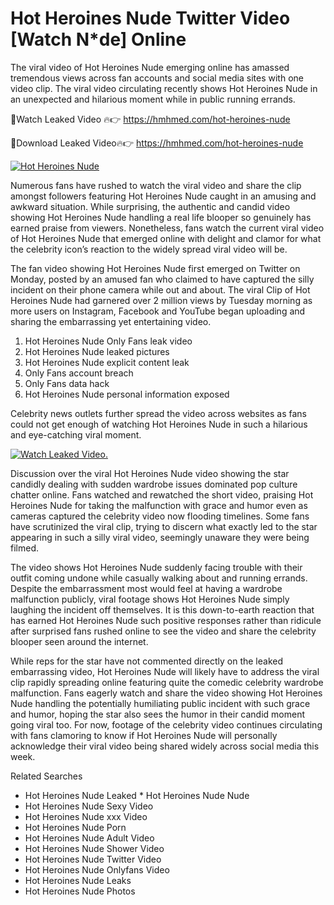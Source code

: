 ﻿# Hot Heroines Nude Twitter Video [Watch N*de] Online

The viral video of ﻿Hot Heroines Nude emerging online has amassed tremendous views across fan accounts and social media sites with one video clip. The viral video circulating recently shows ﻿Hot Heroines Nude in an unexpected and hilarious moment while in public running errands. 

🔴Watch Leaked Video 🔥👉  https://hmhmed.com/hot-heroines-nude 

🔴Download Leaked Video🔥👉  https://hmhmed.com/hot-heroines-nude 

[![Hot Heroines Nude](https://i.imgur.com/dJHk4Zq.gif)](https://hmhmed.com/hot-heroines-nude)

Numerous fans have rushed to watch the viral video and share the clip amongst followers featuring ﻿Hot Heroines Nude caught in an amusing and awkward situation. While surprising, the authentic and candid video showing ﻿Hot Heroines Nude handling a real life blooper so genuinely has earned praise from viewers. Nonetheless, fans watch the current viral video of ﻿Hot Heroines Nude that emerged online with delight and clamor for what the celebrity icon’s reaction to the widely spread viral video will be.

The fan video showing ﻿Hot Heroines Nude first emerged on Twitter on Monday, posted by an amused fan who claimed to have captured the silly incident on their phone camera while out and about. The viral Clip of ﻿Hot Heroines Nude had garnered over 2 million views by Tuesday morning as more users on Instagram, Facebook and YouTube began uploading and sharing the embarrassing yet entertaining video. 

1. ﻿Hot Heroines Nude Only Fans leak video
2. ﻿Hot Heroines Nude leaked pictures
3. ﻿Hot Heroines Nude explicit content leak
4. Only Fans account breach
5. Only Fans data hack
6. ﻿Hot Heroines Nude personal information exposed

Celebrity news outlets further spread the video across websites as fans could not get enough of watching ﻿Hot Heroines Nude in such a hilarious and eye-catching viral moment. 

[![Watch Leaked Video.](https://miro.medium.com/v2/resize:fit:828/format:webp/1*cilzJN44JGOrTw9NJCrNHA.gif "Watch Leaked Video")](https://hmhmed.com/hot-heroines-nude)

Discussion over the viral ﻿Hot Heroines Nude video showing the star candidly dealing with sudden wardrobe issues dominated pop culture chatter online. Fans watched and rewatched the short video, praising ﻿Hot Heroines Nude for taking the malfunction with grace and humor even as cameras captured the celebrity video now flooding timelines. Some fans have scrutinized the viral clip, trying to discern what exactly led to the star appearing in such a silly viral video, seemingly unaware they were being filmed.

The video shows ﻿Hot Heroines Nude suddenly facing trouble with their outfit coming undone while casually walking about and running errands. Despite the embarrassment most would feel at having a wardrobe malfunction publicly, viral footage shows ﻿Hot Heroines Nude simply laughing the incident off themselves. It is this down-to-earth reaction that has earned ﻿Hot Heroines Nude such positive responses rather than ridicule after surprised fans rushed online to see the video and share the celebrity blooper seen around the internet.  

While reps for the star have not commented directly on the leaked embarrassing video, ﻿Hot Heroines Nude will likely have to address the viral clip rapidly spreading online featuring quite the comedic celebrity wardrobe malfunction. Fans eagerly watch and share the video showing ﻿Hot Heroines Nude handling the potentially humiliating public incident with such grace and humor, hoping the star also sees the humor in their candid moment going viral too. For now, footage of the celebrity video continues circulating with fans clamoring to know if ﻿Hot Heroines Nude will personally acknowledge their viral video being shared widely across social media this week.

Related Searches
* ﻿Hot Heroines Nude Leaked
﻿* Hot Heroines Nude Nude
* ﻿Hot Heroines Nude Sexy Video
* ﻿Hot Heroines Nude xxx Video
* ﻿Hot Heroines Nude Porn
* ﻿Hot Heroines Nude Adult Video
* ﻿Hot Heroines Nude Shower Video
* ﻿Hot Heroines Nude Twitter Video
* ﻿Hot Heroines Nude Onlyfans Video
* ﻿Hot Heroines Nude Leaks
* ﻿Hot Heroines Nude Photos